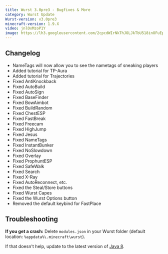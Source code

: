 ```yaml
---
title: Wurst 3.0pre3 - Bugfixes & More
category: Wurst Update
Wurst-version: v3.0pre3
minecraft-version: 1.9.X
video: jnlOxMzoP1Y
image: https://lh3.googleusercontent.com/2cpcdWIrNkThJOLJkTbU518inOFuEpzNqP15l-k_8duBVZWxaVsmu3Kzfd77R0yLbY8J3s_Z1BmWPrdBrlC8FGwS3Bpk1HqWYJZ3qOaYEq_PCNb_GaA-bt37t70UNYG4QJ3bQG1g8sLrpLXIziT6GM0m27i6nqgePImbAmM1tbYqdZxH71CFuoQ3buO7MmnjGi_Qy8gh74qe1AT099Y37AOY0MMwotWnWIj7G4vFPd6EPRSF6-DOPod0q3xAqvkaxdNLgsjdJKNNe8JHcMF--WuYNhVjupqIvxEgpJOyWSt37172tJMKp2TChwIiTzOZFbbAsHZ-RTMqK0cEdncpS78-Nw2xTvgIcGWhLH3QOkf_nvZjgS8vtG9qHh0fg_G20LQY1C-a52p-b4qk-3xWsNWttcy06LoLD-3vdNOPorIJJ_CRfOHCWAxyxCT8F_SrCdNK6HV_8i4weq0TkecRwuEj51G6_X7fmIiqx53j602FDBVsEfcR5tHTQA40MvXgolQQkaXZEcTKmz66liRKqlTXI8y3d3yl04JcRR6yitVkWo0vq8ZkO0TA01DotydcxvYBQ_XR619778rqcBxpm4ca9oZ5mqZKT2q-MLAEAlp8uToO=w1280-h720-no
---
```

## Changelog
- NameTags will now allow you to see the nametags of sneaking players
- Added tutorial for TP-Aura
- Added tutorial for Trajectories
- Fixed AntiKnockback
- Fixed AutoBuild
- Fixed AutoSign
- Fixed BaseFinder
- Fixed BowAimbot
- Fixed BuildRandom
- Fixed ChestESP
- Fixed FastBreak
- Fixed Freecam
- Fixed HighJump
- Fixed Jesus<!--read more-->
- Fixed NameTags
- Fixed InstantBunker
- Fixed NoSlowdown
- Fixed Overlay
- Fixed ProphuntESP
- Fixed SafeWalk
- Fixed Search
- Fixed X-Ray
- Fixed AutoReconnect, etc.
- Fixed the Steal/Store buttons
- Fixed Wurst Capes
- Fixed the Wurst Options button
- Removed the default keybind for FastPlace

## Troubleshooting
**If you get a crash:**
Delete `modules.json` in your Wurst folder (default location: `%appdata%\.minecraft\wurst`).

If that doesn't help, update to the latest version of [Java 8](https://java.com/download).

